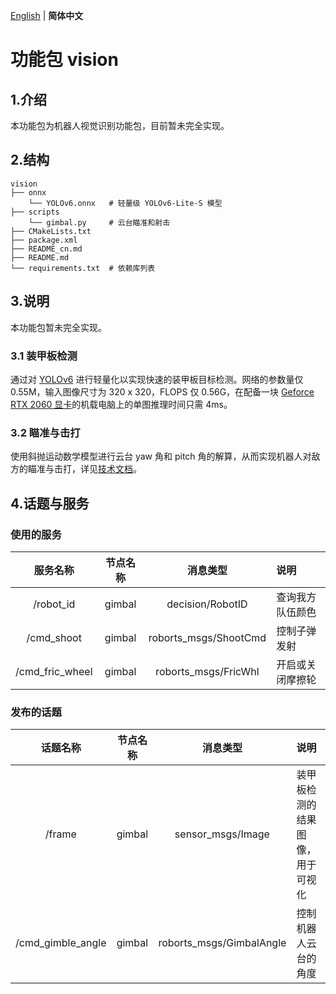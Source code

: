 [English](README.md) | __简体中文__

# 功能包 vision

## 1.介绍

本功能包为机器人视觉识别功能包，目前暂未完全实现。

## 2.结构

```
vision
├── onnx
    └── YOLOv6.onnx   # 轻量级 YOLOv6-Lite-S 模型
├── scripts
    └── gimbal.py     # 云台瞄准和射击
├── CMakeLists.txt
├── package.xml
├── README_cn.md
├── README.md
└── requirements.txt  # 依赖库列表
```

## 3.说明

本功能包暂未完全实现。

### 3.1 装甲板检测

通过对 [YOLOv6](https://github.com/meituan/yolv6) 进行轻量化以实现快速的装甲板目标检测。网络的参数量仅 0.55M，输入图像尺寸为 320 x 320，FLOPS 仅 0.56G，在配备一块 [Geforce RTX 2060 显卡](https://nvidia.cn/geforce/graphics-cards/rtx-2060)的机载电脑上的单图推理时间只需 4ms。

### 3.2 瞄准与击打

使用斜抛运动数学模型进行云台 yaw 角和 pitch 角的解算，从而实现机器人对敌方的瞄准与击打，详见[技术文档](../../images/vision/doc/shoot_cn.md)。

## 4.话题与服务

### 使用的服务

| 服务名称         | 节点名称 | 消息类型               | 说明           |
|:---------------:|:------:|:---------------------:|:--------------|
| /robot_id       | gimbal | decision/RobotID      | 查询我方队伍颜色 |
| /cmd_shoot      | gimbal | roborts_msgs/ShootCmd | 控制子弹发射    |
| /cmd_fric_wheel | gimbal | roborts_msgs/FricWhl  | 开启或关闭摩擦轮 |

### 发布的话题

| 话题名称           | 节点名称 | 消息类型                  | 说明                        |
|:-----------------:|:------:|:------------------------:|:---------------------------|
| /frame            | gimbal | sensor_msgs/Image        | 装甲板检测的结果图像，用于可视化 |
| /cmd_gimble_angle | gimbal | roborts_msgs/GimbalAngle | 控制机器人云台的角度           |

